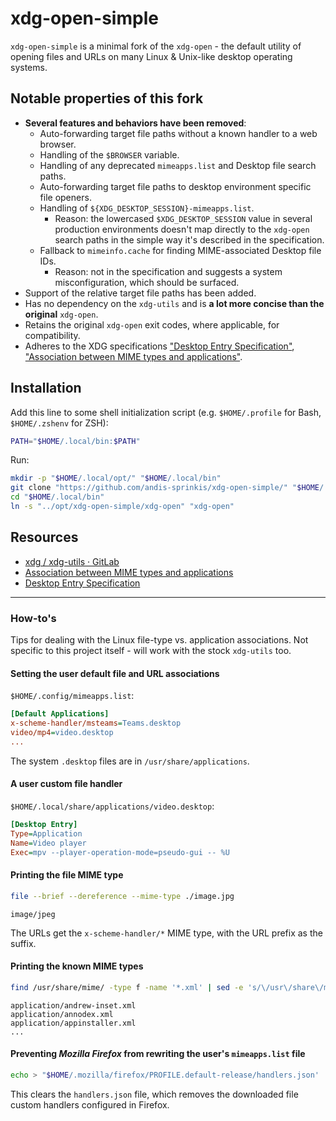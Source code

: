 # xdg-open-simple

`xdg-open-simple` is a minimal fork of the `xdg-open` - the default utility of opening files and URLs on many Linux & Unix-like desktop operating systems.

## Notable properties of this fork

-   **Several features and behaviors have been removed**:
    -   Auto-forwarding target file paths without a known handler to a web browser.
    -   Handling of the `$BROWSER` variable.
    -   Handling of any deprecated `mimeapps.list` and Desktop file search paths.
    -   Auto-forwarding target file paths to desktop environment specific file openers.
    -   Handling of `${XDG_DESKTOP_SESSION}-mimeapps.list`.
        -   Reason: the lowercased `$XDG_DESKTOP_SESSION` value in several production environments doesn't map directly to the `xdg-open` search paths in the simple way it's described in the specification.
    -   Fallback to `mimeinfo.cache` for finding MIME-associated Desktop file IDs.
        -   Reason: not in the specification and suggests a system misconfiguration, which should be surfaced.
-   Support of the relative target file paths has been added.
-   Has no dependency on the `xdg-utils` and is **a lot more concise than the original** `xdg-open`.
-   Retains the original `xdg-open` exit codes, where applicable, for compatibility.
-   Adheres to the XDG specifications ["Desktop Entry Specification"](https://specifications.freedesktop.org/desktop-entry-spec/latest/), ["Association between MIME types and applications"](https://specifications.freedesktop.org/mime-apps-spec/latest/).

## Installation

Add this line to some shell initialization script (e.g. `$HOME/.profile` for Bash, `$HOME/.zshenv` for ZSH):

```sh
PATH="$HOME/.local/bin:$PATH"
```

Run:

```sh
mkdir -p "$HOME/.local/opt/" "$HOME/.local/bin"
git clone "https://github.com/andis-sprinkis/xdg-open-simple/" "$HOME/.local/opt/xdg-open-simple"
cd "$HOME/.local/bin"
ln -s "../opt/xdg-open-simple/xdg-open" "xdg-open"
```

## Resources

-   [xdg / xdg-utils · GitLab](https://gitlab.freedesktop.org/xdg/xdg-utils)
-   [Association between MIME types and applications](https://specifications.freedesktop.org/mime-apps-spec/latest/)
-   [Desktop Entry Specification](https://specifications.freedesktop.org/desktop-entry-spec/latest/)

---

### How-to's

Tips for dealing with the Linux file-type vs. application associations. Not specific to this project itself - will work with the stock `xdg-utils` too.

#### Setting the user default file and URL associations

`$HOME/.config/mimeapps.list`:

```ini
[Default Applications]
x-scheme-handler/msteams=Teams.desktop
video/mp4=video.desktop
...
```

The system `.desktop` files are in `/usr/share/applications`.

#### A user custom file handler

`$HOME/.local/share/applications/video.desktop`:

```ini
[Desktop Entry]
Type=Application
Name=Video player
Exec=mpv --player-operation-mode=pseudo-gui -- %U
```

#### Printing the file MIME type

```sh
file --brief --dereference --mime-type ./image.jpg
```

```
image/jpeg
```

The URLs get the `x-scheme-handler/*` MIME type, with the URL prefix as the suffix.

#### Printing the known MIME types

```sh
find /usr/share/mime/ -type f -name '*.xml' | sed -e 's/\/usr\/share\/mime\///g' -e "s/\.xml$//g" | less
```

```
application/andrew-inset.xml
application/annodex.xml
application/appinstaller.xml
...
```

#### Preventing _Mozilla Firefox_ from rewriting the user's `mimeapps.list` file

```sh
echo > "$HOME/.mozilla/firefox/PROFILE.default-release/handlers.json'
```

This clears the `handlers.json` file, which removes the downloaded file custom handlers configured in Firefox.
